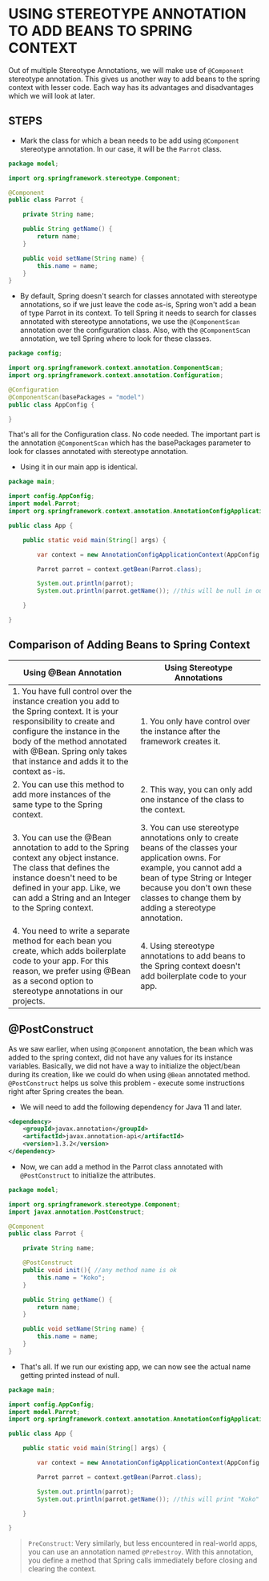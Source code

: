 # USING STEREOTYPE ANNOTATION TO ADD BEANS TO SPRING CONTEXT

Out of multiple Stereotype Annotations, we will make use of `@Component` stereotype annotation. This gives us another way to add beans to the spring context with lesser code. Each way has its advantages and disadvantages which we will look at later.

## STEPS

- Mark the class for which a bean needs to be add using `@Component` stereotype annotation. In our case, it will be the `Parrot` class.

```java
package model;

import org.springframework.stereotype.Component;

@Component
public class Parrot {

    private String name;

    public String getName() {
        return name;
    }

    public void setName(String name) {
        this.name = name;
    }
}
```

- By default, Spring doesn't search for classes annotated with stereotype annotations, so if we just leave the code as-is, Spring won't add a bean of type Parrot in its context. To tell Spring it needs to search for classes annotated with stereotype annotations, we use the `@ComponentScan` annotation over the configuration class. Also, with the `@ComponentScan` annotation, we tell Spring where to look for these classes.

```java
package config;

import org.springframework.context.annotation.ComponentScan;
import org.springframework.context.annotation.Configuration;

@Configuration
@ComponentScan(basePackages = "model")
public class AppConfig {

}
```

That's all for the Configuration class. No code needed. The important part is the annotation `@ComponentScan` which has the basePackages parameter to look for classes annotated with stereotype annotation.

- Using it in our main app is identical.

```java
package main;

import config.AppConfig;
import model.Parrot;
import org.springframework.context.annotation.AnnotationConfigApplicationContext;

public class App {

    public static void main(String[] args) {

        var context = new AnnotationConfigApplicationContext(AppConfig.class);

        Parrot parrot = context.getBean(Parrot.class);

        System.out.println(parrot);
        System.out.println(parrot.getName()); //this will be null in our case since we never set the parrot name

    }

}
```

## Comparison of Adding Beans to Spring Context

| Using @Bean Annotation                                                                                                                                                                                                                                              | Using Stereotype Annotations                                                                                                                                                                                                                        |
| ------------------------------------------------------------------------------------------------------------------------------------------------------------------------------------------------------------------------------------------------------------------- | --------------------------------------------------------------------------------------------------------------------------------------------------------------------------------------------------------------------------------------------------- |
| 1. You have full control over the instance creation you add to the Spring context. It is your responsibility to create and configure the instance in the body of the method annotated with @Bean. Spring only takes that instance and adds it to the context as-is. | 1. You only have control over the instance after the framework creates it.                                                                                                                                                                          |
| 2. You can use this method to add more instances of the same type to the Spring context.                                                                                                                                                                            | 2. This way, you can only add one instance of the class to the context.                                                                                                                                                                             |
| 3. You can use the @Bean annotation to add to the Spring context any object instance. The class that defines the instance doesn't need to be defined in your app. Like, we can add a String and an Integer to the Spring context.                                   | 3. You can use stereotype annotations only to create beans of the classes your application owns. For example, you cannot add a bean of type String or Integer because you don't own these classes to change them by adding a stereotype annotation. |
| 4. You need to write a separate method for each bean you create, which adds boilerplate code to your app. For this reason, we prefer using @Bean as a second option to stereotype annotations in our projects.                                                      | 4. Using stereotype annotations to add beans to the Spring context doesn't add boilerplate code to your app.                                                                                                                                        |

## @PostConstruct

As we saw earlier, when using `@Component` annotation, the bean which was added to the spring context, did not have any values for its instance variables. Basically, we did not have a way to initialize the object/bean during its creation, like we could do when using `@Bean` annotated method. `@PostConstruct` helps us solve this problem - execute some instructions right after Spring creates the bean.

- We will need to add the following dependency for Java 11 and later.

```xml
<dependency>
    <groupId>javax.annotation</groupId>
    <artifactId>javax.annotation-api</artifactId>
    <version>1.3.2</version>
</dependency>
```

- Now, we can add a method in the Parrot class annotated with `@PostConstruct` to initialize the attributes.

```java
package model;

import org.springframework.stereotype.Component;
import javax.annotation.PostConstruct;

@Component
public class Parrot {

    private String name;

    @PostConstruct
    public void init(){ //any method name is ok
        this.name = "Koko";
    }

    public String getName() {
        return name;
    }

    public void setName(String name) {
        this.name = name;
    }
}
```

- That's all. If we run our existing app, we can now see the actual name getting printed instead of null.

```java
package main;

import config.AppConfig;
import model.Parrot;
import org.springframework.context.annotation.AnnotationConfigApplicationContext;

public class App {

    public static void main(String[] args) {

        var context = new AnnotationConfigApplicationContext(AppConfig.class);

        Parrot parrot = context.getBean(Parrot.class);

        System.out.println(parrot);
        System.out.println(parrot.getName()); //this will print "Koko"

    }

}
```

> `PreConstruct`: Very similarly, but less encountered in real-world apps, you can use an annotation
> named `@PreDestroy`. With this annotation, you define a method that Spring calls immediately before closing and clearing the context.
